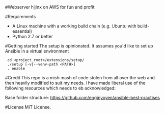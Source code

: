 #Webserver hijinx on AWS for fun and profit



#Requirements

  - A Linux machine with a working build chain (e.g. Ubuntu with build-essential)
  - Python 2.7 or better

#Getting started
The setup is opinionated. It assumes you'd like to set up Ansible in a virtual environment
```
 cd <project_root>/extensions/setup/
 ./setup [-v|--venv-path <PATH>]
 . enable
```

#Credit
This repo is a mish mash of code stolen from all over the web and then heavily modified to suit my needs.
I have made liberal use of the following resources which needs to eb acknowledged:

Base folder structure: https://github.com/enginyoyen/ansible-best-practises

#License
MIT License.
